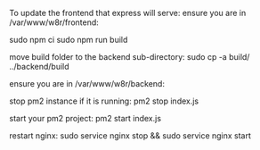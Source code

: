 To update the frontend that express will serve:
ensure you are in /var/www/w8r/frontend:

sudo npm ci
sudo npm run build

move build folder to the backend sub-directory:
sudo cp -a build/ ../backend/build

ensure you are in /var/www/w8r/backend:

stop pm2 instance if it is running:
pm2 stop index.js

start your pm2 project:
pm2 start index.js

restart nginx:
sudo service nginx stop && sudo service nginx start
